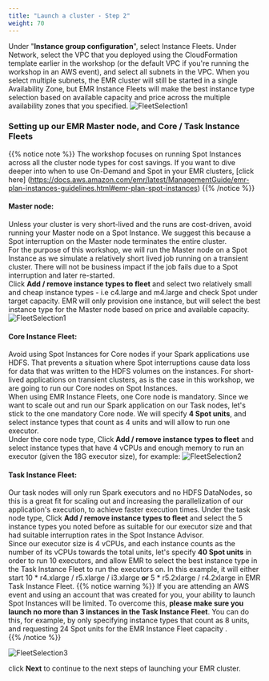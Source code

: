 ```yaml
---
title: "Launch a cluster - Step 2"
weight: 70
---
```


Under "**Instance group configuration**", select Instance Fleets. Under Network, select the VPC that you deployed using the CloudFormation template earlier in the workshop (or the default VPC if you're running the workshop in an AWS event), and select all subnets in the VPC. When you select multiple subnets, the EMR cluster will still be started in a single Availability Zone, but EMR Instance Fleets will make the best instance type selection based on available capacity and price across the multiple availability zones that you specified.
![FleetSelection1](/images/running-emr-spark-apps-on-spot/emrinstancefleetsnetwork.png)


### Setting up our EMR Master node, and Core / Task Instance Fleets
{{% notice note %}}
The workshop focuses on running Spot Instances across all the cluster node types for cost savings. If you want to dive deeper into when to use On-Demand and Spot in your EMR clusters, [click here] (https://docs.aws.amazon.com/emr/latest/ManagementGuide/emr-plan-instances-guidelines.html#emr-plan-spot-instances)
{{% /notice %}}

#### **Master node**:
Unless your cluster is very short-lived and the runs are cost-driven, avoid running your Master node on a Spot Instance. We suggest this because a Spot interruption on the Master node terminates the entire cluster. \
For the purpose of this workshop, we will run the Master node on a Spot Instance as we simulate a relatively short lived job running on a transient cluster. There will not be business impact if the job fails due to a Spot interruption and later re-started.\
Click **Add / remove instance types to fleet** and select two relatively small and cheap instance types - i.e c4.large and m4.large and check Spot under target capacity. EMR will only provision one instance, but will select the best instance type for the Master node based on price and available capacity.
![FleetSelection1](/images/running-emr-spark-apps-on-spot/emrinstancefleets-master.png)


#### **Core Instance Fleet**:
Avoid using Spot Instances for Core nodes if your Spark applications use HDFS. That prevents a situation where Spot interruptions cause data loss for data that was written to the HDFS volumes on the instances. For short-lived applications on transient clusters, as is the case in this workshop, we are going to run our Core nodes on Spot Instances.\
When using EMR Instance Fleets, one Core node is mandatory. Since we want to scale out and run our Spark application on our Task nodes, let's stick to the one mandatory Core node. We will specify **4 Spot units**, and select instance types that count as 4 units and will allow to run one executor.\
Under the core node type, Click **Add / remove instance types to fleet** and select instance types that have 4 vCPUs and enough memory to run an executor (given the 18G executor size), for example: 
![FleetSelection2](/images/running-emr-spark-apps-on-spot/emrinstancefleets-core1.png)

#### **Task Instance Fleet**:
Our task nodes will only run Spark executors and no HDFS DataNodes, so this is a great fit for scaling out and increasing the parallelization of our application's execution, to achieve faster execution times.
Under the task node type, Click **Add / remove instance types to fleet** and select the 5 instance types you noted before as suitable for our executor size and that had suitable interruption rates in the Spot Instance Advisor.\
Since our executor size is 4 vCPUs, and each instance counts as the number of its vCPUs towards the total units, let's specify **40 Spot units** in order to run 10 executors, and allow EMR to select the best instance type in the Task Instance Fleet to run the executors on. In this example, it will either start 10 * r4.xlarge / r5.xlarge / i3.xlarge **or** 5 * r5.2xlarge / r4.2xlarge in EMR Task Instance Fleet.
{{% notice warning %}}
If you are attending an AWS event and using an account that was created for you, your ability to launch Spot Instances will be limited. To overcome this, **please make sure you launch no more than 3 instances in the Task Instance Fleet**. You can do this, for example, by only specifying instance types that count as 8 units, and requesting 24 Spot units for the EMR Instance Fleet capacity .\
{{% /notice %}}

![FleetSelection3](/images/running-emr-spark-apps-on-spot/emrinstancefleets-task2.png)

click **Next** to continue to the next steps of launching your EMR cluster.


